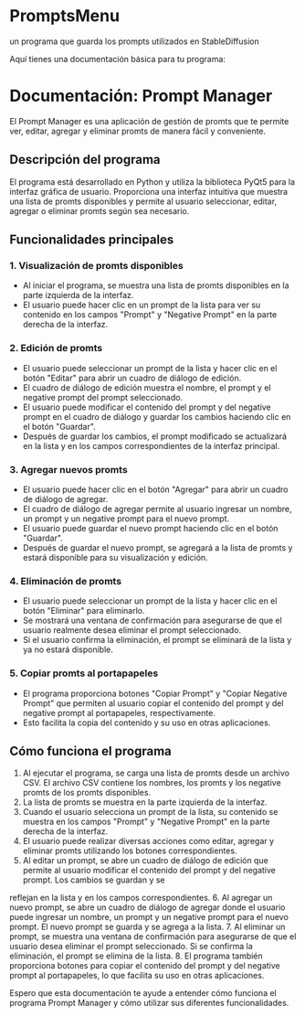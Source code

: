 # PromptsMenu

un programa que guarda los prompts utilizados en StableDiffusion

Aquí tienes una documentación básica para tu programa:

# Documentación: Prompt Manager
El Prompt Manager es una aplicación de gestión de promts que te permite ver, editar, agregar y eliminar promts de manera fácil y conveniente. 

## Descripción del programa
El programa está desarrollado en Python y utiliza la biblioteca PyQt5 para la interfaz gráfica de usuario. Proporciona una interfaz intuitiva que muestra una lista de promts disponibles y permite al usuario seleccionar, editar, agregar o eliminar promts según sea necesario.

## Funcionalidades principales

### 1. Visualización de promts disponibles
- Al iniciar el programa, se muestra una lista de promts disponibles en la parte izquierda de la interfaz.
- El usuario puede hacer clic en un prompt de la lista para ver su contenido en los campos "Prompt" y "Negative Prompt" en la parte derecha de la interfaz.

### 2. Edición de promts
- El usuario puede seleccionar un prompt de la lista y hacer clic en el botón "Editar" para abrir un cuadro de diálogo de edición.
- El cuadro de diálogo de edición muestra el nombre, el prompt y el negative prompt del prompt seleccionado.
- El usuario puede modificar el contenido del prompt y del negative prompt en el cuadro de diálogo y guardar los cambios haciendo clic en el botón "Guardar".
- Después de guardar los cambios, el prompt modificado se actualizará en la lista y en los campos correspondientes de la interfaz principal.

### 3. Agregar nuevos promts
- El usuario puede hacer clic en el botón "Agregar" para abrir un cuadro de diálogo de agregar.
- El cuadro de diálogo de agregar permite al usuario ingresar un nombre, un prompt y un negative prompt para el nuevo prompt.
- El usuario puede guardar el nuevo prompt haciendo clic en el botón "Guardar".
- Después de guardar el nuevo prompt, se agregará a la lista de promts y estará disponible para su visualización y edición.

### 4. Eliminación de promts
- El usuario puede seleccionar un prompt de la lista y hacer clic en el botón "Eliminar" para eliminarlo.
- Se mostrará una ventana de confirmación para asegurarse de que el usuario realmente desea eliminar el prompt seleccionado.
- Si el usuario confirma la eliminación, el prompt se eliminará de la lista y ya no estará disponible.

### 5. Copiar promts al portapapeles
- El programa proporciona botones "Copiar Prompt" y "Copiar Negative Prompt" que permiten al usuario copiar el contenido del prompt y del negative prompt al portapapeles, respectivamente.
- Esto facilita la copia del contenido y su uso en otras aplicaciones.

## Cómo funciona el programa
1. Al ejecutar el programa, se carga una lista de promts desde un archivo CSV. El archivo CSV contiene los nombres, los promts y los negative promts de los promts disponibles.
2. La lista de promts se muestra en la parte izquierda de la interfaz.
3. Cuando el usuario selecciona un prompt de la lista, su contenido se muestra en los campos "Prompt" y "Negative Prompt" en la parte derecha de la interfaz.
4. El usuario puede realizar diversas acciones como editar, agregar y eliminar promts utilizando los botones correspondientes.
5. Al editar un prompt, se abre un cuadro de diálogo de edición que permite al usuario modificar el contenido del prompt y del negative prompt. Los cambios se guardan y se

 reflejan en la lista y en los campos correspondientes.
6. Al agregar un nuevo prompt, se abre un cuadro de diálogo de agregar donde el usuario puede ingresar un nombre, un prompt y un negative prompt para el nuevo prompt. El nuevo prompt se guarda y se agrega a la lista.
7. Al eliminar un prompt, se muestra una ventana de confirmación para asegurarse de que el usuario desea eliminar el prompt seleccionado. Si se confirma la eliminación, el prompt se elimina de la lista.
8. El programa también proporciona botones para copiar el contenido del prompt y del negative prompt al portapapeles, lo que facilita su uso en otras aplicaciones.

Espero que esta documentación te ayude a entender cómo funciona el programa Prompt Manager y cómo utilizar sus diferentes funcionalidades.

